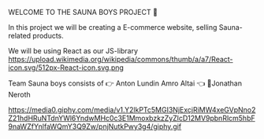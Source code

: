 WELCOME TO THE SAUNA BOYS PROJECT 🚀

In this project we will be creating a E-commerce website, selling Sauna-related products.

We will be using React as our JS-library https://upload.wikimedia.org/wikipedia/commons/thumb/a/a7/React-icon.svg/512px-React-icon.svg.png



Team Sauna boys consists of
👉 Anton Lundin
   Amro Altai 👈
   🫵Jonathan Neroth

https://media0.giphy.com/media/v1.Y2lkPTc5MGI3NjExcjRiMW4xeGVpNno2Z21hdHRuNTdnYWl6YndwMHc0c3E1MmoxbzkzZyZlcD12MV9pbnRlcm5hbF9naWZfYnlfaWQmY3Q9Zw/pnjNutkPwy3g4/giphy.gif
